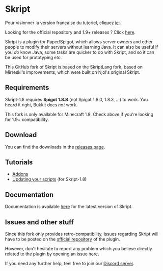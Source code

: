 # Skript
Pour visionner la version française du tutoriel, cliquez [ici](https://github.com/Matocolotoe/Skript-1.8/blob/master/README_FR.md).

Looking for the official repository and 1.9+ releases ? Click [here](https://github.com/SkriptLang/Skript/releases).

Skript is a plugin for Paper/Spigot, which allows server owners and other people to modify their servers without learning Java. It can also be useful if you
*do* know Java; some tasks are quicker to do with Skript, and so it can be used for prototyping etc.

This GitHub fork of Skript is based on the SkriptLang fork, based on Mirreski's improvements, which were built on Njol's original Skript.

## Requirements
Skript-1.8 requires **Spigot 1.8.8** (not Spigot 1.8.0, 1.8.3, ...) to work. You heard it right, Bukkit does *not* work.

This fork is only available for Minecraft 1.8. Check above if you're looking for 1.9+ compatibility.

## Download
You can find the downloads in the [releases page](https://github.com/Matocolotoe/Skript-1.8/releases).

## Tutorials
- [Addons](https://github.com/Matocolotoe/Skript-1.8/blob/master/tutorials/english/Addons.md)
- [Updating your scripts](https://github.com/Matocolotoe/Skript-1.8/blob/master/tutorials/english/Updates.md) (for Skript-1.8)

## Documentation
Documentation is available [here](https://skriptlang.github.io/Skript) for the latest version of Skript.

## Issues and other stuff
Since this fork only provides retro-compatibility, issues regarding Skript will have to be posted
on the [official repository](https://github.com/SkriptLang/Skript) of the plugin.

However, don't hesitate to report any problem which you believe directly related to
the plugin by opening an issue [here](https://github.com/Matocolotoe/Skript-1.8/issues).

If you need any further help, feel free to join our [Discord server](https://discord.gg/yh3Z98m).
